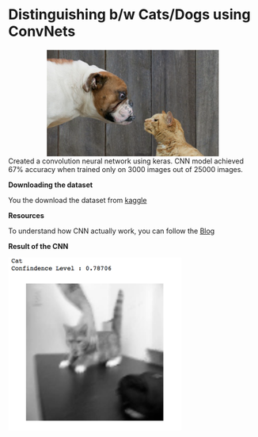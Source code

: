 # Distinguishing b/w Cats/Dogs using ConvNets
<center>
	<img src="./images/img.tiff" width="350"/ align="center">
</center>
Created a convolution neural network using keras. CNN model achieved 67% accuracy when trained only on 3000 images out of 25000 images.

**Downloading the dataset**

You the download the dataset from  <a href="https://www.kaggle.com/c/dogs-vs-cats">kaggle</a>

**Resources**

To understand how CNN actually work, you can follow the <a href="http://colah.github.io/posts/2014-07-Conv-Nets-Modular/">Blog</a>


**Result of the CNN**
<p >
  <img src="./images/cat_eg.tiff" width="350"/>
</p>